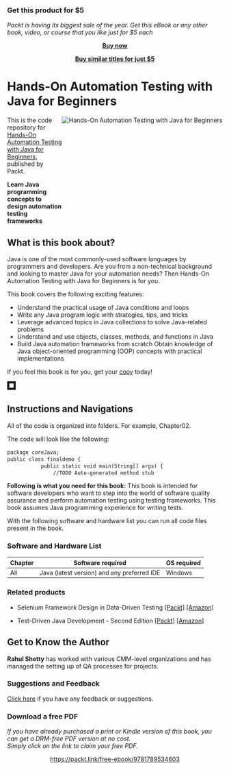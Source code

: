 
### Get this product for $5

<i>Packt is having its biggest sale of the year. Get this eBook or any other book, video, or course that you like just for $5 each</i>


<b><p align='center'>[Buy now](https://packt.link/9781789534603)</p></b>


<b><p align='center'>[Buy similar titles for just $5](https://subscription.packtpub.com/search)</p></b>


# Hands-On Automation Testing with Java for Beginners

<a href="https://www.packtpub.com/application-development/hands-automation-testing-java-beginners?utm_source=github&utm_medium=repository&utm_campaign=9781789534603 "><img src="https://d255esdrn735hr.cloudfront.net/sites/default/files/imagecache/ppv4_main_book_cover/B10400.png" alt="Hands-On Automation Testing with Java for Beginners" height="256px" align="right"></a>

This is the code repository for [Hands-On Automation Testing with Java for Beginners](https://www.packtpub.com/application-development/hands-automation-testing-java-beginners?utm_source=github&utm_medium=repository&utm_campaign=9781789534603), published by Packt.

**Learn Java programming concepts to design automation testing frameworks**

## What is this book about?
Java is one of the most commonly-used software languages by programmers and developers. Are you from a non-technical background and looking to master Java for your automation needs? Then Hands-On Automation Testing with Java for Beginners is for you.

This book covers the following exciting features:
* Understand the practical usage of Java conditions and loops 
* Write any Java program logic with strategies, tips, and tricks 
* Leverage advanced topics in Java collections to solve Java-related problems 
* Understand and use objects, classes, methods, and functions in Java 
* Build Java automation frameworks from scratch 
Obtain knowledge of Java object-oriented programming (OOP) concepts with practical implementations 

If you feel this book is for you, get your [copy](https://www.amazon.com/dp/B07HXTDX8M) today!

<a href="https://www.packtpub.com/?utm_source=github&utm_medium=banner&utm_campaign=GitHubBanner"><img src="https://raw.githubusercontent.com/PacktPublishing/GitHub/master/GitHub.png" 
alt="https://www.packtpub.com/" border="5" /></a>

## Instructions and Navigations
All of the code is organized into folders. For example, Chapter02.

The code will look like the following:
```
package coreJava;
public class finaldemo {
           public static void main(String[] args) {
               //TODO Auto-generated method stub
```

**Following is what you need for this book:**
This book is intended for software developers who want to step into the world of software quality assurance and perform automation testing using testing frameworks. This book assumes Java programming experience for writing tests.

With the following software and hardware list you can run all code files present in the book.
### Software and Hardware List
| Chapter | Software required | OS required |
| -------- | ------------------------------------ | ----------------------------------- |
| All | Java (latest version) and any preferred IDE | Windows |

### Related products
* Selenium Framework Design in Data-Driven Testing [[Packt]](https://www.packtpub.com/web-development/selenium-framework-design-data-driven-testing?utm_source=github&utm_medium=repository&utm_campaign=9781788473576) [[Amazon]](https://www.amazon.com/dp/B0784XQ46B)

* Test-Driven Java Development - Second Edition [[Packt]](https://www.packtpub.com/application-development/test-driven-java-development-second-edition?utm_source=github&utm_medium=repository&utm_campaign=9781788836111) [[Amazon]](https://www.amazon.com/dp/B078PPRY81)

## Get to Know the Author
**Rahul Shetty**
has worked with various CMM-level organizations and has managed the setting up of QA processes for projects.

### Suggestions and Feedback
[Click here](https://docs.google.com/forms/d/e/1FAIpQLSdy7dATC6QmEL81FIUuymZ0Wy9vH1jHkvpY57OiMeKGqib_Ow/viewform) if you have any feedback or suggestions.


### Download a free PDF

 <i>If you have already purchased a print or Kindle version of this book, you can get a DRM-free PDF version at no cost.<br>Simply click on the link to claim your free PDF.</i>
<p align="center"> <a href="https://packt.link/free-ebook/9781789534603">https://packt.link/free-ebook/9781789534603 </a> </p>